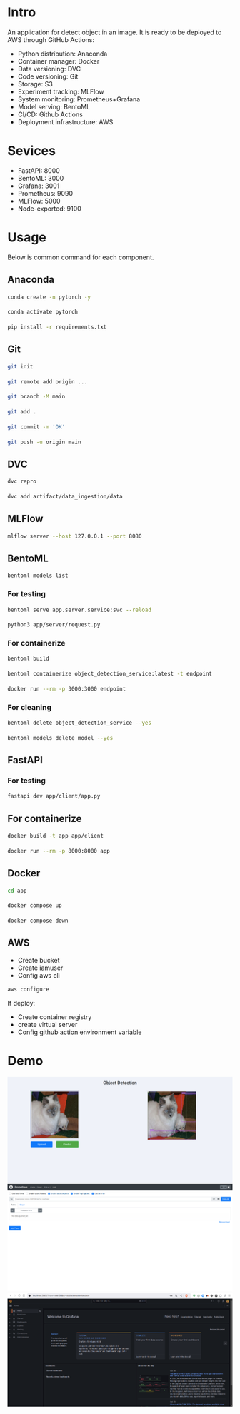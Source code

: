 # Intro

An application for detect object in an image. It is ready to be deployed to AWS through GitHub Actions:
- Python distribution: Anaconda
- Container manager: Docker
- Data versioning: DVC
- Code versioning: Git
- Storage: S3
- Experiment tracking: MLFlow
- System monitoring: Prometheus+Grafana
- Model serving: BentoML
- CI/CD: Github Actions
- Deployment infrastructure: AWS

# Sevices
- FastAPI: 8000
- BentoML: 3000
- Grafana: 3001
- Prometheus: 9090
- MLFlow: 5000
- Node-exported: 9100

# Usage
Below is common command for each component.
## Anaconda
```bash
conda create -n pytorch -y

conda activate pytorch

pip install -r requirements.txt
```
## Git
```bash
git init

git remote add origin ...

git branch -M main

git add .

git commit -m 'OK'

git push -u origin main
```
## DVC
```bash
dvc repro

dvc add artifact/data_ingestion/data
```
## MLFlow
```bash
mlflow server --host 127.0.0.1 --port 8080
```
## BentoML
```bash
bentoml models list
```
### For testing
```bash
bentoml serve app.server.service:svc --reload

python3 app/server/request.py
```
### For containerize
```bash
bentoml build

bentoml containerize object_detection_service:latest -t endpoint

docker run --rm -p 3000:3000 endpoint
```
### For cleaning
```bash
bentoml delete object_detection_service --yes

bentoml models delete model --yes
```
## FastAPI
### For testing
```bash
fastapi dev app/client/app.py
```
## For containerize
```bash
docker build -t app app/client

docker run --rm -p 8000:8000 app
```
## Docker
```bash
cd app

docker compose up

docker compose down
```
## AWS
- Create bucket
- Create iamuser
- Config aws cli

```bash
aws configure
```
If deploy:
- Create container registry
- create virtual server
- Config github action environment variable
# Demo
![FasstAPI](asset/fastapi.png)
![Prometheus](asset/prometheus.png)
![Grafana](asset/grafana.png)